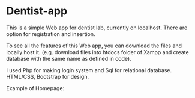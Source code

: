 # Dentist-app

This is a simple Web app for dentist lab, currently on localhost. There are option for registration and insertion.

To see all the features of this Web app, you can download the files and locally host it. (e.g. download files into htdocs folder of Xampp and create database with the same name as defined in code).

I used Php for making login system and Sql for relational database. HTML/CSS, Bootstrap for design.

Example of Homepage:
